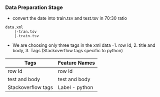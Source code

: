 ### Data Preparation Stage 

- convert the date into train.tsv and test.tsv in 70:30 ratio

```
data.xml
    |-tran.tsv
    |-train.tsv    
````

- We are choosing only three tags in the xml data -1. row Id, 2. title and body, 3. Tags (Stackoverflow tags specific to python)

|Tags|Feature Names|
|-|-|
|row Id|row Id|
|test and body|test and body|
|Stackoverflow tags|Label - python|

